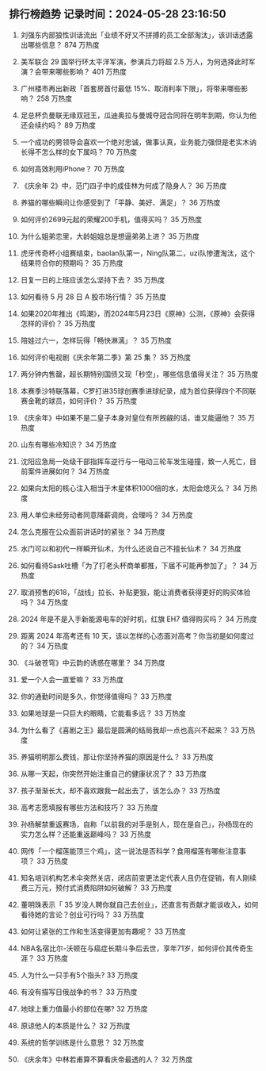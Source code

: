 
## 排行榜趋势 记录时间：2024-05-28 23:16:50
  
  1. 刘强东内部狼性训话流出「业绩不好又不拼搏的员工全部淘汰」，该训话透露出哪些信息？ 874 万热度
    
  2. 美军联合 29 国举行环太平洋军演，参演兵力将超 2.5 万人，为何选择此时军演？会带来哪些影响？ 401 万热度
    
  3. 广州楼市再出新政「首套房首付最低 15%、取消利率下限」，将带来哪些影响？ 258 万热度
    
  4. 足总杯负曼联无缘双冠王，瓜迪奥拉与曼城夺冠合同将在明年到期，你认为他还会续约吗？ 89 万热度
    
  5. 一个成功的男领导会喜欢一个绝对忠诚，做事认真，业务能力强但是老实木讷长得不怎么样的女下属吗？ 70 万热度
    
  6. 如何高效利用iPhone？ 70 万热度
    
  7. 《庆余年 2》中，范门四子中的成佳林为何成了隐身人？ 36 万热度
    
  8. 养猫的哪些瞬间让你感受到了「平静、美好、满足」？ 36 万热度
    
  9. 如何评价2699元起的荣耀200手机，值得买吗？ 35 万热度
    
  10. 为什么姐弟恋里，大龄姐姐总是想逼弟弟上进？ 35 万热度
    
  11. 虎牙传奇杯小组赛结束，baolan队第一，Ning队第二，uzi队惨遭淘汰，这个结果符合你的预期吗？ 35 万热度
    
  12. 日复一日的上班应该怎么坚持下去？ 35 万热度
    
  13. 如何看待 5 月 28 日 A 股市场行情？ 35 万热度
    
  14. 如果2020年推出《鸣潮》，而2024年5月23日《原神》公测，《原神》会获得怎样的评价？ 35 万热度
    
  15. 陪娃过六一，怎样玩得「畅快淋漓」？ 35 万热度
    
  16. 如何评价电视剧《庆余年第二季》第 25 集？ 35 万热度
    
  17. 两分钟内售罄，超长期特别国债又现「秒空」，哪些信息值得关注？ 35 万热度
    
  18. 本赛季沙特联落幕，C罗打进35球创赛季进球纪录，成为首位获得四个不同联赛金靴的球员，如何评价？ 35 万热度
    
  19. 《庆余年》中如果不是二皇子本身对皇位有所觊觎的话，谁又能逼他？ 35 万热度
    
  20. 山东有哪些冷知识？ 34 万热度
    
  21. 沈阳应急局一处级干部指挥车逆行与一电动三轮车发生碰撞，致一人死亡，目前案件进展如何？ 34 万热度
    
  22. 如果向太阳的核心注入相当于木星体积1000倍的水，太阳会熄灭么？ 34 万热度
    
  23. 用人单位未经劳动者同意降薪调岗，合理吗？ 34 万热度
    
  24. 怎么克服在公众面前讲话时的紧张？ 34 万热度
    
  25. 水门可以和初代一样瞬开仙术，为什么还说自己不擅长仙术？ 34 万热度
    
  26. 如何看待Sask吐槽「为了打老头杯商单都推，下届不可能再参加了」？ 34 万热度
    
  27. 取消预售的618，「战线」拉长、补贴更狠，能让消费者获得更好的购买体验吗？ 34 万热度
    
  28. 2024 年是不是入手新能源电车的好时机，红旗 EH7 值得购买吗？ 34 万热度
    
  29. 距离 2024 年高考还有 10 天，该以怎样的心态面对高考？你当初是如何度过的？ 34 万热度
    
  30. 《斗破苍穹》中云韵的诱惑在哪里？ 34 万热度
    
  31. 爱一个人会一直爱嘛？ 33 万热度
    
  32. 你的通勤时间是多久，你觉得值得吗？ 33 万热度
    
  33. 如果地球是一只巨大的眼睛，它能看多远？ 33 万热度
    
  34. 为什么看了《喜剧之王》最后是圆满的结局我却一点也高兴不起来？ 33 万热度
    
  35. 养猫明明那么费钱，那让你坚持养猫的原因是什么？ 33 万热度
    
  36. 从哪一天起，你突然开始注重自己的健康状况了？ 33 万热度
    
  37. 孩子渐渐长大，却不喜欢跟我一起出去了，该怎么办？ 33 万热度
    
  38. 高考志愿填报有哪些方法和技巧？ 33 万热度
    
  39. 孙杨解禁重返赛场，自称「以前我的对手是别人，现在是自己」，孙杨现在的实力怎么样？还能重返巅峰吗？ 33 万热度
    
  40. 网传「一个榴莲能顶三个鸡」，这一说法是否科学？食用榴莲有哪些注意事项？ 33 万热度
    
  41. 知名培训机构艺术伞突然关店，闭店前变更法定代表人且仍在促销，有人刚续费三万元，预付式消费陷阱如何破解？ 33 万热度
    
  42. 董明珠表示「 35 岁没人聘你就自己去创业」，还直言有贡献才能谈收入，如何看待她的言论？创业可行吗？ 33 万热度
    
  43. 如何让紧张的工作和生活变得更加有趣呢？ 33 万热度
    
  44. NBA名宿比尔-沃顿在与癌症长期斗争后去世，享年71岁，如何评价其传奇生涯？ 33 万热度
    
  45. 人为什么一只手有5个指头? 33 万热度
    
  46. 有没有描写日俄战争的书？ 33 万热度
    
  47. 地球上重力值最小的部位在哪? 32 万热度
    
  48. 原谅他人的本质是什么？ 32 万热度
    
  49. 系统的哲学训练是什么意思？ 32 万热度
    
  50. 《庆余年》中林若甫算不算看庆帝最透的人？ 32 万热度
    